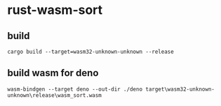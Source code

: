 # rust-wasm-sort

## build

```shell
cargo build --target=wasm32-unknown-unknown --release
```

## build wasm for deno

```shell
wasm-bindgen --target deno --out-dir ./deno target\wasm32-unknown-unknown\release\wasm_sort.wasm
```